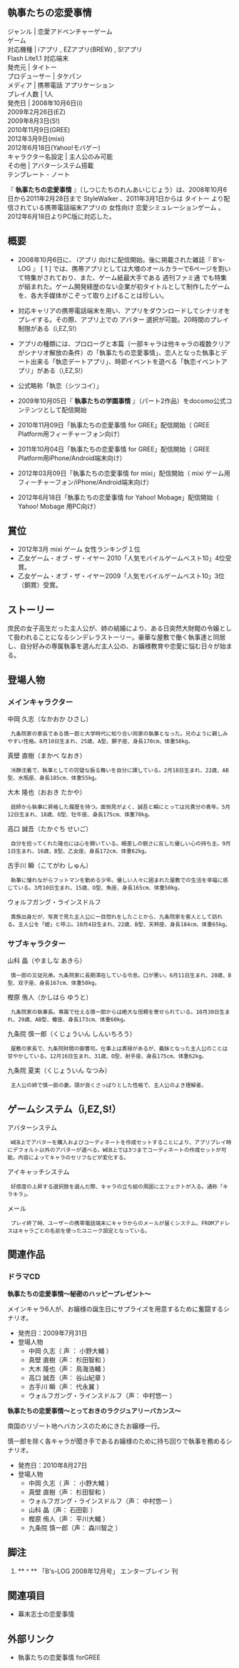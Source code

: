 執事たちの恋愛事情  
---  
ジャンル  |  恋愛アドベンチャーゲーム   
ゲーム  
対応機種  |  iアプリ  ,  EZアプリ(BREW)  ,  S!アプリ    
Flash Lite1.1  対応端末  
発売元  |  タイトー   
プロデューサー  |  タケパン   
メディア  |  携帯電話  アプリケーション   
プレイ人数  |  1人   
発売日  |  2008年10月6日(i)   
2009年2月26日(EZ)  
2009年8月3日(S!)  
2010年11月9日(GREE)  
2012年3月9日(mixi)  
2012年6月18日(Yahoo!モバゲー)  
キャラクター名設定  |  主人公のみ可能   
その他  |  アバターシステム搭載   
テンプレート  \-  ノート  
  
『 **執事たちの恋愛事情** 』（しつじたちのれんあいじじょう）は、2008年10月6日から2011年2月28日まで  StyleWalker
、2011年3月1日からは  タイトー  より配信されている携帯電話端末アプリの  女性向け  恋愛シミュレーションゲーム
。2012年6月18日よりPC版に対応した。

##  概要



  * 2008年10月6日に、  iアプリ  向けに配信開始。後に掲載された雑誌『  B's-LOG  』  [  1  ]  では、携帯アプリとしては大増のオールカラーで6ページを割いて特集がされており、また、ゲーム紙最大手である  週刊ファミ通  でも特集が組まれた。ゲーム開発経歴のない企業が初タイトルとして制作したゲームを、各大手媒体がこぞって取り上げることは珍しい。 

  * 対応キャリアの携帯電話端末を用い、アプリをダウンロードしてシナリオをプレイする。その際、アプリ上での  アバター  選択が可能。20時間のプレイ制限がある（i,EZ,S!） 

  * アプリの種類には、プロローグと本篇（一部キャラは他キャラの複数クリアがシナリオ解放の条件）の「執事たちの恋愛事情」、恋人となった執事とデート出来る「執恋デートアプリ」、時節イベントを遊べる「執恋イベントアプリ」がある（i,EZ,S!） 

  * 公式略称「執恋（シツコイ）」 

  * 2009年10月05日『 **執事たちの学園事情** 』（パート2作品）をdocomo公式コンテンツとして配信開始 

  * 2010年11月09日「執事たちの恋愛事情 for GREE」配信開始（  GREE  Platform用フィーチャーフォン向け） 

  * 2011年10月04日「執事たちの恋愛事情 for GREE」配信開始（  GREE  Platform用iPhone/Android端末向け） 

  * 2012年03月09日「執事たちの恋愛事情 for mixi」配信開始（  mixi  ゲーム用フィーチャーフォン/iPhone/Android端末向け） 

  * 2012年6月18日「執事たちの恋愛事情 for Yahoo! Mobage」配信開始（  Yahoo! Mobage  用PC向け） 

##  賞位



  * 2012年3月  mixi  ゲーム 女性ランキング１位 
  * 乙女ゲーム・オブ・ザ・イヤー  2010「人気モバイルゲームベスト10」4位受賞。 
  * 乙女ゲーム・オブ・ザ・イヤー2009「人気モバイルゲームベスト10」3位（銅賞）受賞。 

##  ストーリー



庶民の女子高生だった主人公が、姉の結婚により、ある日突然大財閥の令嬢として扱われることになるシンデレラストーリー。豪華な屋敷で働く執事達と同居し、自分好みの専属執事を選んだ主人公の、お嬢様教育や恋愛に悩む日々が始まる。

##  登場人物



###  メインキャラクター



中岡 久志（なかおか ひさし）

     九条院家の家長である慎一郎と大学時代に知り合い同家の執事となった。兄のように親しみやすい性格。8月10日生まれ、25歳、A型、獅子座、身長170cm、体重58kg。 
真壁 直樹（まかべ なおき）

     冷静沈着で、執事としての完璧な振る舞いを自分に課している。2月18日生まれ、22歳、AB型、水瓶座、身長185cm、体重55kg。 
大木 隆也（おおき たかや）

     庭師から執事に昇格した履歴を持つ。面倒見がよく、誠吾と瞬にとっては兄貴分の青年。5月12日生まれ、18歳、O型、牡牛座、身長175cm、体重70kg。 
高口 誠吾（たかぐち せいご）

     自分を拾ってくれた隆也には心を開いている。眼差しの鋭さに反した優しい心の持ち主。9月1日生まれ、16歳、B型、乙女座、身長172cm、体重62kg。 
古手川 瞬（こてがわ しゅん）

     執事に憧れながらフットマンを勤める少年。優しい人々に囲まれた屋敷での生活を幸福に感じている。3月10日生まれ、15歳、O型、魚座、身長165cm、体重50kg。 
ウォルフガング・ラインスドルフ

     貴族出身だが、写真で見た主人公に一目惚れをしたことから、九条院家を客人として訪れる。主人公を「姫」と呼ぶ。10月4日生まれ、22歳、B型、天秤座、身長184cm、体重65kg。 

###  サブキャラクター



山科 晶（やましな あきら）

     慎一郎の又従兄弟。九条院家に長期滞在している令息。口が悪い。6月11日生まれ、20歳、B型、双子座、身長167cm、体重50kg。 
樫原 侑人（かしはら ゆうと）

     九条院家の執事長。専属で仕える慎一郎からは絶大な信頼を寄せられている。10月30日生まれ、29歳、AB型、蠍座、身長173cm、体重60kg。 
九条院 慎一郎（くじょういん しんいちろう）

     屋敷の家長で、九条院財閥の御曹司。仕事上は貫禄があるが、義妹となった主人公のことは甘やかしている。12月16日生まれ、31歳、O型、射手座、身長175cm、体重62kg。 
九条院 夏実（くじょういん なつみ）

     主人公の姉で慎一郎の妻。頭が良くさっぱりとした性格で、主人公のよき理解者。 

##  ゲームシステム（i,EZ,S!）



アバターシステム

     WEB上でアバターを購入およびコーディネートを作成セットすることにより、アプリプレイ時にデフォルト以外のアバターが選べる。WEB上では3つまでコーディネートの作成セットが可能。内容によってキャラのセリフなどが変化する。 
アイキャッチシステム

     好感度の上昇する選択肢を選んだ際、キャラの立ち絵の周囲にエフェクトが入る。通称「キラキラ」。 
メール

     プレイ終了時、ユーザーの携帯電話端末にキャラからのメールが届くシステム。FROMアドレスはキャラごとの名前を使ったユニーク設定となっている。 

##  関連作品



###  ドラマCD



**執事たちの恋愛事情～秘密のハッピープレゼント～**

メインキャラ6人が、お嬢様の誕生日にサプライズを用意するために奮闘するシナリオ。

  * 発売日：2009年7月31日 
  * 登場人物 
    * 中岡 久志（  声  ：  小野大輔  ） 
    * 真壁 直樹（声：  杉田智和  ） 
    * 大木 隆也（声：  鳥海浩輔  ） 
    * 高口 誠吾（声：  谷山紀章  ） 
    * 古手川 瞬（声：  代永翼  ） 
    * ウォルフガング・ラインスドルフ（声：  中村悠一  ） 

  
**執事たちの恋愛事情～とっておきのラクジュアリーバカンス～**

南国のリゾート地へバカンスのためにきたお嬢様一行。

慎一郎を除く各キャラが聞き手であるお嬢様のために持ち回りで執事を務めるシナリオ。

  * 発売日：2010年8月27日 
  * 登場人物 
    * 中岡 久志（  声  ：  小野大輔  ） 
    * 真壁 直樹（声：  杉田智和  ） 
    * ウォルフガング・ラインスドルフ（声：  中村悠一  ） 
    * 山科 晶（声：  石田彰  ） 
    * 樫原 侑人（声：  平川大輔  ） 
    * 九条院 慎一郎（声：  森川智之  ） 

##  脚注



  1. ** ^  ** 「B's-LOG 2008年12月号」  エンターブレイン  刊 

##  関連項目



  * 幕末志士の恋愛事情 

##  外部リンク



  * 執事たちの恋愛事情 forGREE 

